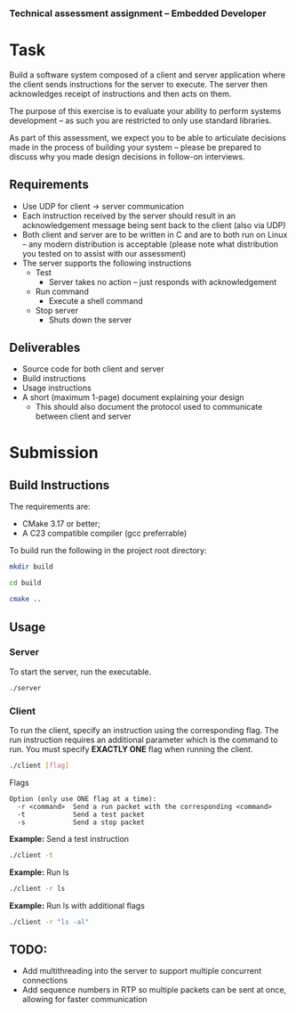 ### Technical assessment assignment – Embedded Developer
# Task
Build a software system composed of a client and server application where the client sends instructions for the server to execute. The server then acknowledges receipt of instructions and then acts on them.

The purpose of this exercise is to evaluate your ability to perform systems development – as such you are restricted to only use standard libraries.

As part of this assessment, we expect you to be able to articulate decisions made in the process of building your system – please be prepared to discuss why you made design decisions in follow-on interviews.

## Requirements
- Use UDP for client -> server communication
- Each instruction received by the server should result in an acknowledgement message being sent back to the client (also via UDP)
- Both client and server are to be written in C and are to both run on Linux – any modern distribution is acceptable (please note what distribution you tested on to assist with our assessment)
- The server supports the following instructions
  - Test
    - Server takes no action – just responds with acknowledgement
  - Run command
    - Execute a shell command
  - Stop server
    - Shuts down the server

## Deliverables
- Source code for both client and server
- Build instructions
- Usage instructions
- A short (maximum 1-page) document explaining your design
  - This should also document the protocol used to communicate between client and server

# Submission

## Build Instructions
The requirements are:

- CMake 3.17 or better;
- A C23 compatible compiler (gcc preferrable)

To build run the following in the project root directory:

```bash
mkdir build
```

```bash
cd build
```

```bash
cmake ..
```

## Usage
### Server
To start the server, run the executable.
```bash
./server
```
### Client
To run the client, specify an instruction using the corresponding flag. The run instruction requires an additional parameter which is the command to run. You must specify **EXACTLY ONE** flag when running the client. 
```bash
./client [flag]
```
Flags
```
Option (only use ONE flag at a time):
  -r <command>  Send a run packet with the corresponding <command>
  -t            Send a test packet
  -s            Send a stop packet

```
**Example:** Send a test instruction
```bash
./client -t
```
**Example:** Run ls
```bash
./client -r ls
```
**Example:** Run ls with additional flags
```bash
./client -r "ls -al"
```

## TODO:
- Add multithreading into the server to support multiple concurrent connections
- Add sequence numbers in RTP so multiple packets can be sent at once, allowing for faster communication